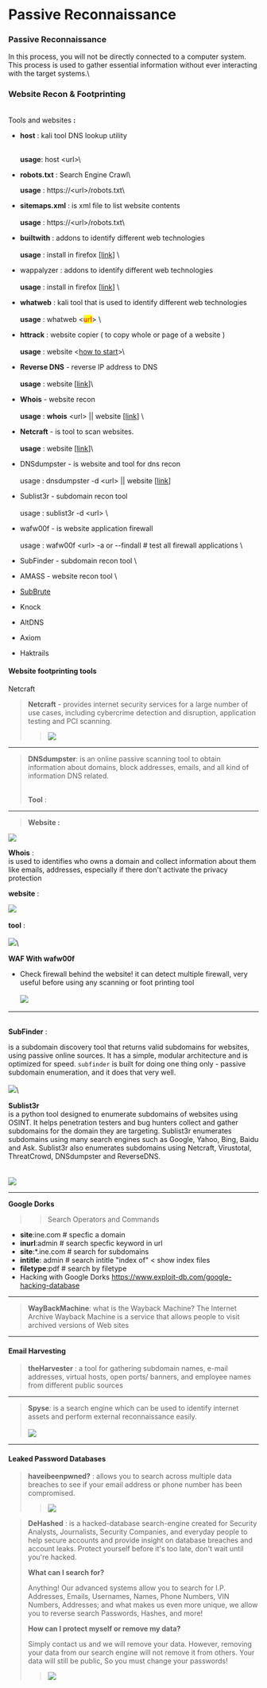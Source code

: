 # Passive Reconnaissance

### Passive Reconnaissance

In this process, you will not be directly connected to a computer system. This process is used to gather essential information without ever interacting with the target systems.\


### Website Recon & Footprinting

\
Tools and websites  **:**

*   **host** : kali tool DNS lookup utility

    \
    **usage**: host \<url>\

*   **robots.txt** : Search Engine Crawl\


    **usage** : https://\<url>/robots.txt\

* **sitemaps.xml** : is xml file to list website contents\
  \
  **usage** : https://\<url>/robots.txt\

* **builtwith** : addons to identify different web technologies \
  \
  **usage** :  install in firefox \[[link](https://addons.mozilla.org/en-US/firefox/addon/builtwith/)] \

* wappalyzer : addons to identify different web technologies \
  \
  **usage** :  install in firefox \[[link](https://addons.mozilla.org/en-US/firefox/addon/wappalyzer/)] \

* **whatweb** : kali tool that is used to identify different web technologies \
  \
  **usage** : whatweb <<mark style="color:red;">url</mark>> \

* **httrack** : website copier ( to copy whole or page of a website ) \
  \
  **usage** : website <[how to start](https://www.httrack.com/html/step.html)>\

* **Reverse DNS** - reverse IP address to DNS \
  \
  **usage** :  website \[[link](https://mxtoolbox.com/ReverseLookup.aspx)]\

* **Whois** - website recon \
  \
  &#x20;**usage** : **whois** \<url>  || website \[[link](https://www.whois.com)] \

* **Netcraft** -  is tool to scan websites. \
  \
  **usage** :  website \[[link](https://www.netcraft.com/)]\

* DNSdumpster - is website and tool for dns recon\
  \
  &#x20;usage : dnsdumpster -d \<url>  || website \[[link](https://dnsdumpster.com/)] \
  &#x20;
* Sublist3r - subdomain recon tool \
  \
  usage : sublist3r -d \<url> \

* wafw00f - is website application firewall\
  \
  usage : wafw00f  \<url> -a or --findall # test all firewall applications  \

* SubFinder - subdomain recon tool \

* AMASS - website recon tool  \

*   [SubBrute](https://github.com/TheRook/subbrute)&#x20;


*   Knock


*   AltDNS


*   Axiom


* Haktrails



#### Website footprinting tools

Netcraft

> **Netcraft** - provides internet security services for a large number of use cases, including cybercrime detection and disruption, application testing and PCI scanning.
>
> > ![](<../../.gitbook/assets/Pasted image 20230415162847.png>)

***

> **DNSdumpster**:  is an online passive scanning tool to obtain information about domains, block addresses, emails, and all kind of information DNS related.
>
> \
> **Tool** :&#x20;

***

> **Website :**&#x20;

![](<../../.gitbook/assets/Pasted image 20230415200917.png>)



**Whois** :\
is used to identifies who owns a domain and collect information about them like emails, addresses, especially if there don't activate the privacy protection&#x20;

**website** :&#x20;

![](<../../.gitbook/assets/image (2).png>)\
\
**tool** : \
\
![](<../../.gitbook/assets/image (1).png>)\


**WAF With wafw00f**&#x20;

* Check firewall behind the website! it can detect multiple firewall, very useful before using any scanning or foot printing tool\
  \
  ![](<../../.gitbook/assets/Pasted image 20230415174242.png>)

***

\
**SubFinder** :

is a subdomain discovery tool that returns valid subdomains for websites, using passive online sources. It has a simple, modular architecture and is optimized for speed. `subfinder` is built for doing one thing only - passive subdomain enumeration, and it does that very well.\
\
![](../../.gitbook/assets/image.png)\


**Sublist3r**\
is a python tool designed to enumerate subdomains of websites using OSINT. It helps penetration testers and bug hunters collect and gather subdomains for the domain they are targeting. Sublist3r enumerates subdomains using many search engines such as Google, Yahoo, Bing, Baidu and Ask. Sublist3r also enumerates subdomains using Netcraft, Virustotal, ThreatCrowd, DNSdumpster and ReverseDNS.\
\
\
![](<../../.gitbook/assets/image (1) (1).png>)

***

**Google Dorks**

> > Search Operators and Commands

* **site**:ine.com # specfic a domain
* **inurl**:admin # search specfic keyword in url
* **site**:\*.ine.com # search for subdomains
* **intitle**: admin # search intitle "index of" < show index files
* **filetype**:pdf # search by filetype
* Hacking with Google Dorks https://www.exploit-db.com/google-hacking-database

***

> **WayBackMachine**:  what is the Wayback Machine? The Internet Archive Wayback Machine is a service that allows people to visit archived versions of Web sites
>
> >

***

#### Email Harvesting

> **theHarvester** : a tool for gathering subdomain names, e-mail addresses, virtual hosts, open ports/ banners, and employee names from different public sources
>
> >

***

> **Spyse**_:_ is a search engine which can be used to identify internet assets and perform external reconnaissance easily.\
> \
> ![](<../../.gitbook/assets/image (4).png>)

***

#### Leaked Password Databases

> **haveibeenpwned?**  :  allows you to search across multiple data breaches to see if your email address or phone number has been compromised.
>
> > ![](<../../.gitbook/assets/Pasted image 20230415202549.png>)

>
>
> **DeHashed** : is a hacked-database search-engine created for Security Analysts, Journalists, Security Companies, and everyday people to help secure accounts and provide insight on database breaches and account leaks. Protect yourself before it's too late, don't wait until you're hacked.
>
> **What can I search for?**
>
> Anything! Our advanced systems allow you to search for I.P. Addresses, Emails, Usernames, Names, Phone Numbers, VIN Numbers, Addresses; and what makes us even more unique, we allow you to reverse search Passwords, Hashes, and more!
>
> **How can I protect myself or remove my data?**
>
> Simply contact us and we will remove your data. However, removing your data from our search engine will not remove it from others. Your data will still be public, So you must change your passwords!
>
> > ![](<../../.gitbook/assets/Pasted image 20230415204314 (1).png>)
